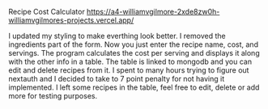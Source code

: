 Recipe Cost Calculator
https://a4-williamvgilmore-2xde8zw0h-williamvgilmores-projects.vercel.app/

I updated my styling to make everthing look better. I removed the ingredients part of the form. Now you just enter the recipe name, cost, and servings. The program calculates the cost per serving and displays it along 
with the other info in a table. The table is linked to mongodb and you can edit and delete recipes from it. I spent to many hours trying to figure out nextauth and I decided to take to 7 point penalty for not having it implemented. I left some recipes in the table, feel free to edit, delete or add more for testing purposes.
